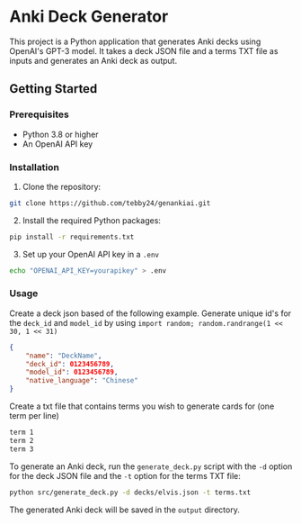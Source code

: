 # Anki Deck Generator

This project is a Python application that generates Anki decks using OpenAI's GPT-3 model. It takes a deck JSON file and a terms TXT file as inputs and generates an Anki deck as output.

## Getting Started

### Prerequisites

-   Python 3.8 or higher
-   An OpenAI API key

### Installation

1. Clone the repository:

```sh
git clone https://github.com/tebby24/genankiai.git
```

2. Install the required Python packages:

```sh
pip install -r requirements.txt
```

3. Set up your OpenAI API key in a `.env`

```sh
echo "OPENAI_API_KEY=yourapikey" > .env
```

### Usage

Create a deck json based of the following example. Generate unique id's for the `deck_id` and `model_id` by using `import random; random.randrange(1 << 30, 1 << 31)`

```json
{
    "name": "DeckName",
    "deck_id": 0123456789,
    "model_id": 0123456789,
    "native_language": "Chinese"
}
```

Create a txt file that contains terms you wish to generate cards for (one term per line)

```txt
term 1
term 2
term 3
```

To generate an Anki deck, run the `generate_deck.py` script with the `-d` option for the deck JSON file and the `-t` option for the terms TXT file:

```sh
python src/generate_deck.py -d decks/elvis.json -t terms.txt
```

The generated Anki deck will be saved in the `output` directory.
